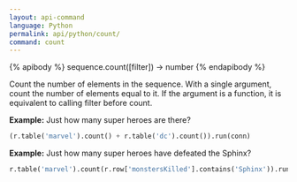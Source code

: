 ```yaml
---
layout: api-command 
language: Python
permalink: api/python/count/
command: count
---
```


{% apibody %}
sequence.count([filter]) → number
{% endapibody %}

Count the number of elements in the sequence. With a single argument, count the number
of elements equal to it. If the argument is a function, it is equivalent to calling
filter before count.

__Example:__ Just how many super heroes are there?

```py
(r.table('marvel').count() + r.table('dc').count()).run(conn)
```


__Example:__ Just how many super heroes have defeated the Sphinx?

```py
r.table('marvel').count(r.row['monstersKilled'].contains('Sphinx')).run(conn)
```

